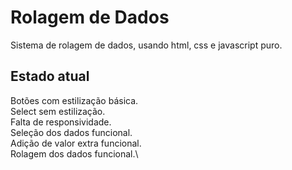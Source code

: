 # Rolagem de Dados

Sistema de rolagem de dados, usando html, css e javascript puro.


## Estado atual

Botões com estilização básica.\
Select sem estilização.\
Falta de responsividade.\
Seleção dos dados funcional.\
Adição de valor extra funcional.\
Rolagem dos dados funcional.\
